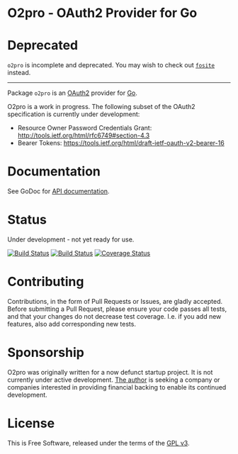 O2pro - OAuth2 Provider for Go
==============================

# Deprecated

`o2pro` is incomplete and deprecated.  You may wish to check out
[`fosite`](https://github.com/ory-am/fosite) instead.


-----


Package `o2pro` is an [OAuth2](http://tools.ietf.org/html/rfc6749) provider for
[Go](http://golang.org).

O2pro is a work in progress.  The following subset of the OAuth2
specification is currently under development:

 * Resource Owner Password Credentials Grant:
   http://tools.ietf.org/html/rfc6749#section-4.3
 * Bearer Tokens: https://tools.ietf.org/html/draft-ietf-oauth-v2-bearer-16


# Documentation

See GoDoc for [API documentation](http://godoc.org/github.com/jmcvetta/o2pro).


# Status

Under development - not yet ready for use.

[![Build Status](https://travis-ci.org/jmcvetta/o2pro.png)](https://travis-ci.org/jmcvetta/o2pro)
[![Build Status](https://drone.io/github.com/jmcvetta/o2pro/status.png)](https://drone.io/github.com/jmcvetta/o2pro/latest)
[![Coverage Status](https://coveralls.io/repos/jmcvetta/o2pro/badge.png?branch=master)](https://coveralls.io/r/jmcvetta/o2pro)


# Contributing

Contributions, in the form of Pull Requests or Issues, are gladly accepted.
Before submitting a Pull Request, please ensure your code passes all tests, and
that your changes do not decrease test coverage.  I.e. if you add new features,
also add corresponding new tests.


# Sponsorship

O2pro was originally written for a now defunct startup project.  It is not
currently under active development.  [The
author](mailto:jason.mcvetta@gmail.com) is seeking a company or companies
interested in providing financial backing to enable its continued development. 


# License

This is Free Software, released under the terms of the [GPL
v3](http://www.gnu.org/copyleft/gpl.html).
